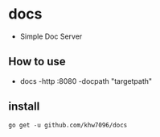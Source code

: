 # docs
- Simple Doc Server

## How to use
- docs -http :8080 -docpath "targetpath"

## install
```
go get -u github.com/khw7096/docs
```
